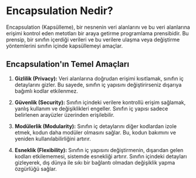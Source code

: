 # Encapsulation Nedir?

Encapsulation (Kapsülleme), bir nesnenin veri alanlarını ve bu veri alanlarına erişimi kontrol eden metotları bir araya getirme programlama prensibidir. Bu prensip, bir sınıfın içerdiği verileri ve bu verilere ulaşma veya değiştirme yöntemlerini sınıfın içinde kapsüllemeyi amaçlar.

## Encapsulation'ın Temel Amaçları

1. **Gizlilik (Privacy):** Veri alanlarına doğrudan erişimi kısıtlamak, sınıfın iç detaylarını gizler. Bu sayede, sınıfın iç yapısını değiştirirseniz dışarıya bağımlı kodlar etkilenmez.

2. **Güvenlik (Security):** Sınıfın içindeki verilere kontrollü erişim sağlamak, yanlış kullanım ve değişiklikleri engeller. Sınıfın iç yapısı sadece belirlenen arayüzler üzerinden erişilebilir.

3. **Modülerlik (Modularity):** Sınıfın iç detaylarını diğer kodlardan izole etmek, kodun daha modüler olmasını sağlar. Bu, kodun bakımını ve yeniden kullanılabilirliğini artırır.

4. **Esneklik (Flexibility):** Sınıfın iç yapısını değiştirmenin, dışarıdan gelen kodları etkilememesi, sistemde esnekliği artırır. Sınıfın içindeki detayları gizleyerek, dış dünya ile sıkı bir bağlantı olmadan değişiklik yapma özgürlüğü sağlar.
